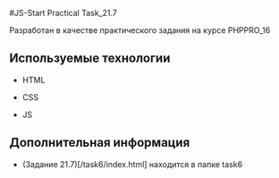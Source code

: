 #JS-Start Practical Task_21.7

Разработан в качестве практического задания на курсе PHPPRO_16

## Используемые технологии

* HTML

* CSS

* JS

## Дополнительная информация

* (Задание 21.7)[/task6/index.html] находится в папке task6